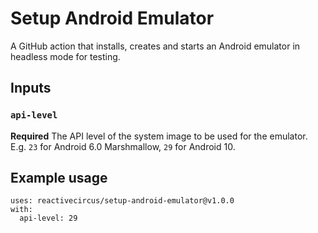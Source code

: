 # Setup Android Emulator

A GitHub action that installs, creates and starts an Android emulator in headless mode for testing.

## Inputs

### `api-level`

**Required** The API level of the system image to be used for the emulator. E.g. `23` for Android 6.0 Marshmallow, `29` for Android 10.

## Example usage

```
uses: reactivecircus/setup-android-emulator@v1.0.0
with:
  api-level: 29
```

